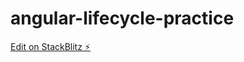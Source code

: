 # angular-lifecycle-practice

[Edit on StackBlitz ⚡️](https://stackblitz.com/edit/angular-lifecycle-practice)